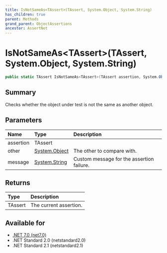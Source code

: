 ```yaml
---
title: IsNotSameAs<TAssert>(TAssert, System.Object, System.String)
has_children: true
parent: Methods
grand_parent: ObjectAssertions
ancestor: AssertNet
---
```

# IsNotSameAs&lt;TAssert&gt;(TAssert, System.Object, System.String)

```csharp
public static TAssert IsNotSameAs<TAssert>(TAssert assertion, System.Object other, System.String message);
```

## Summary
Checks whether the object under test is not the same as another object.

## Parameters
| Name      | Type                                                                        | Description                               |
|:----------|:----------------------------------------------------------------------------|:------------------------------------------|
| assertion | TAssert                                                                     |                                           |
| other     | [System.Object](https://learn.microsoft.com/en-us/dotnet/api/system.object) | The other to compare with.                |
| message   | [System.String](https://learn.microsoft.com/en-us/dotnet/api/system.string) | Custom message for the assertion failure. |


## Returns
| Type    | Description            |
|:--------|:-----------------------|
| TAssert | The current assertion. |

## Available for
- [.NET 7.0 (net7.0)](https://versionsof.net/core/7.0/)
- .NET Standard 2.0 (netstandard2.0)
- .NET Standard 2.1 (netstandard2.1)
